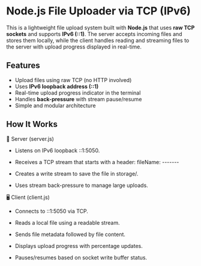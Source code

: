 # Node.js File Uploader via TCP (IPv6)

This is a lightweight file upload system built with **Node.js** that uses **raw TCP sockets** and supports **IPv6 (::1)**. The server accepts incoming files and stores them locally, while the client handles reading and streaming files to the server with upload progress displayed in real-time.

## Features

- Upload files using raw TCP (no HTTP involved)
- Uses **IPv6 loopback address (::1)**
- Real-time upload progress indicator in the terminal
- Handles **back-pressure** with stream pause/resume
- Simple and modular architecture


## How It Works

📡 Server (server.js)

- Listens on IPv6 loopback ::1:5050.

- Receives a TCP stream that starts with a header:
fileName: <name>-------<binary content>

- Creates a write stream to save the file in storage/.

- Uses stream back-pressure to manage large uploads.

🖥️ Client (client.js)

- Connects to ::1:5050 via TCP.

- Reads a local file using a readable stream.

- Sends file metadata followed by file content.

- Displays upload progress with percentage updates.

- Pauses/resumes based on socket write buffer status.
